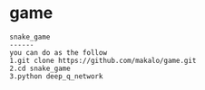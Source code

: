 # game
    snake_game
    ------
    you can do as the follow
    1.git clone https://github.com/makalo/game.git
    2.cd snake_game
    3.python deep_q_network
